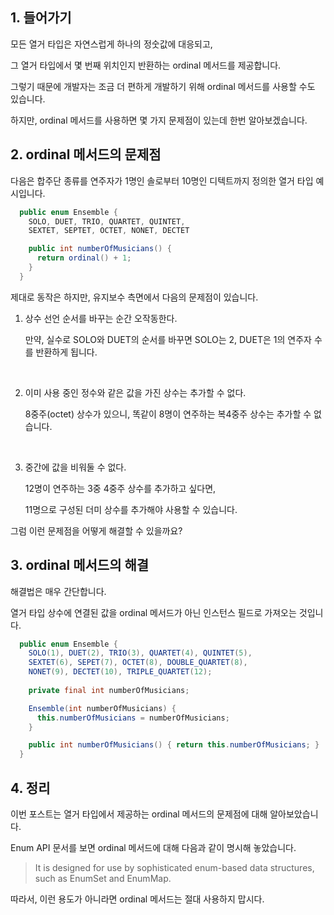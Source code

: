 ## 1. 들어가기

모든 열거 타입은 자연스럽게 하나의 정숫값에 대응되고,

그 열거 타입에서 몇 번째 위치인지 반환하는 ordinal 메서드를 제공합니다.

그렇기 때문에 개발자는 조금 더 편하게 개발하기 위해 ordinal 메서드를 사용할 수도 있습니다.

하지만, ordinal 메서드를 사용하면 몇 가지 문제점이 있는데 한번 알아보겠습니다.

## 2. ordinal 메서드의 문제점

다음은 합주단 종류를 연주자가 1명인 솔로부터 10명인 디텍트까지 정의한 열거 타입 예시입니다.

```java
  public enum Ensemble {
    SOLO, DUET, TRIO, QUARTET, QUINTET,
    SEXTET, SEPTET, OCTET, NONET, DECTET

    public int numberOfMusicians() {
      return ordinal() + 1;
    }
  }
```

제대로 동작은 하지만, 유지보수 측면에서 다음의 문제점이 있습니다.

1. 상수 선언 순서를 바꾸는 순간 오작동한다.

   만약, 실수로 SOLO와 DUET의 순서를 바꾸면 SOLO는 2, DUET은 1의 연주자 수를 반환하게 됩니다.

   <br>

2. 이미 사용 중인 정수와 같은 값을 가진 상수는 추가할 수 없다.

   8중주(octet) 상수가 있으니, 똑같이 8명이 연주하는 복4중주 상수는 추가할 수 없습니다.

   <br>

3. 중간에 값을 비워둘 수 없다.

   12명이 연주하는 3중 4중주 상수를 추가하고 싶다면,
   
   11명으로 구성된 더미 상수를 추가해야 사용할 수 있습니다.

그럼 이런 문제점을 어떻게 해결할 수 있을까요?

## 3. ordinal 메서드의 해결

해결법은 매우 간단합니다.

열거 타입 상수에 연결된 값을 ordinal 메서드가 아닌 인스턴스 필드로 가져오는 것입니다.

```java
  public enum Ensemble {
    SOLO(1), DUET(2), TRIO(3), QUARTET(4), QUINTET(5),
    SEXTET(6), SEPET(7), OCTET(8), DOUBLE_QUARTET(8),
    NONET(9), DECTET(10), TRIPLE_QUARTET(12);
    
    private final int numberOfMusicians;

    Ensemble(int numberOfMusicians) {
      this.numberOfMusicians = numberOfMusicians;
    }

    public int numberOfMusicians() { return this.numberOfMusicians; }
  }
```

## 4. 정리

이번 포스트는 열거 타입에서 제공하는 ordinal 메서드의 문제점에 대해 알아보았습니다.

Enum API 문서를 보면 ordinal 메서드에 대해 다음과 같이 명시해 놓았습니다.

> It is designed for use by sophisticated enum-based data structures, such as EnumSet and EnumMap.

따라서, 이런 용도가 아니라면 ordinal 메서드는 절대 사용하지 맙시다.